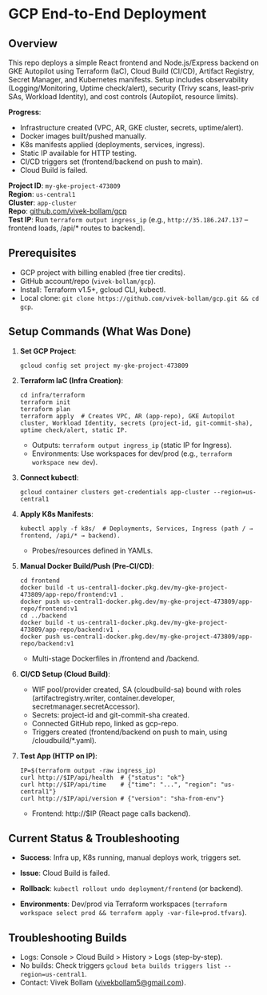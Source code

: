 
# GCP End-to-End Deployment

## Overview
This repo deploys a simple React frontend and Node.js/Express backend on GKE Autopilot using Terraform (IaC), Cloud Build (CI/CD), Artifact Registry, Secret Manager, and Kubernetes manifests. Setup includes observability (Logging/Monitoring, Uptime check/alert), security (Trivy scans, least-priv SAs, Workload Identity), and cost controls (Autopilot, resource limits).

**Progress**: 
- Infrastructure created (VPC, AR, GKE cluster, secrets, uptime/alert).
- Docker images built/pushed manually.
- K8s manifests applied (deployments, services, ingress).
- Static IP available for HTTP testing.
- CI/CD triggers set (frontend/backend on push to main).
- Cloud Build is failed.

**Project ID**: `my-gke-project-473809`  
**Region**: `us-central1`  
**Cluster**: `app-cluster`  
**Repo**: [github.com/vivek-bollam/gcp](https://github.com/vivek-bollam/gcp)  
**Test IP**: Run `terraform output ingress_ip` (e.g., `http://35.186.247.137` – frontend loads, /api/* routes to backend).

## Prerequisites
- GCP project with billing enabled (free tier credits).
- GitHub account/repo (`vivek-bollam/gcp`).
- Install: Terraform v1.5+, gcloud CLI, kubectl.
- Local clone: `git clone https://github.com/vivek-bollam/gcp.git && cd gcp`.

## Setup Commands (What Was Done)

1. **Set GCP Project**:
   ```
   gcloud config set project my-gke-project-473809
   ```

2. **Terraform IaC (Infra Creation)**:
   ```
   cd infra/terraform
   terraform init
   terraform plan
   terraform apply  # Creates VPC, AR (app-repo), GKE Autopilot cluster, Workload Identity, secrets (project-id, git-commit-sha), uptime check/alert, static IP.
   ```
   - Outputs: `terraform output ingress_ip` (static IP for Ingress).
   - Environments: Use workspaces for dev/prod (e.g., `terraform workspace new dev`).

3. **Connect kubectl**:
   ```
   gcloud container clusters get-credentials app-cluster --region=us-central1
   ```

4. **Apply K8s Manifests**:
   ```
   kubectl apply -f k8s/  # Deployments, Services, Ingress (path / → frontend, /api/* → backend).
   ```
   - Probes/resources defined in YAMLs.

5. **Manual Docker Build/Push (Pre-CI/CD)**:
   ```
   cd frontend
   docker build -t us-central1-docker.pkg.dev/my-gke-project-473809/app-repo/frontend:v1 .
   docker push us-central1-docker.pkg.dev/my-gke-project-473809/app-repo/frontend:v1
   cd ../backend
   docker build -t us-central1-docker.pkg.dev/my-gke-project-473809/app-repo/backend:v1 .
   docker push us-central1-docker.pkg.dev/my-gke-project-473809/app-repo/backend:v1
   ```
   - Multi-stage Dockerfiles in /frontend and /backend.

6. **CI/CD Setup (Cloud Build)**:
   - WIF pool/provider created, SA (cloudbuild-sa) bound with roles (artifactregistry.writer, container.developer, secretmanager.secretAccessor).
   - Secrets: project-id and git-commit-sha created.
   - Connected GitHub repo, linked as gcp-repo.
   - Triggers created (frontend/backend on push to main, using /cloudbuild/*.yaml).
   

7. **Test App (HTTP on IP)**:
   ```
   IP=$(terraform output -raw ingress_ip)
   curl http://$IP/api/health  # {"status": "ok"}
   curl http://$IP/api/time    # {"time": "...", "region": "us-central1"}
   curl http://$IP/api/version # {"version": "sha-from-env"}
   ```
   - Frontend: http://$IP (React page calls backend).

## Current Status & Troubleshooting
- **Success**: Infra up, K8s running, manual deploys work, triggers set.
- **Issue**: Cloud Build is failed.

- **Rollback**: `kubectl rollout undo deployment/frontend` (or backend).
- **Environments**: Dev/prod via Terraform workspaces (`terraform workspace select prod && terraform apply -var-file=prod.tfvars`).



## Troubleshooting Builds
- Logs: Console > Cloud Build > History > Logs (step-by-step).
- No builds: Check triggers `gcloud beta builds triggers list --region=us-central1`.
- Contact: Vivek Bollam (vivekbollam5@gmail.com).

